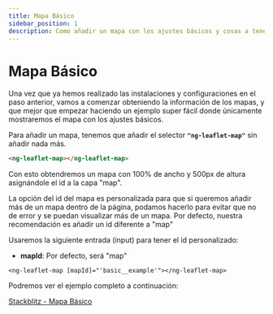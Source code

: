 ```yaml
---
title: Mapa Básico
sidebar_position: 1
description: Como añadir un mapa con los ajustes básicos y cosas a tener en cuenta
---
```


# Mapa Básico

Una vez que ya hemos realizado las instalaciones y configuraciones en el paso anterior, vamos a comenzar obteniendo la información de los mapas, y que mejor que empezar haciendo un ejemplo super fácil donde únicamente mostraremos el mapa con los ajustes básicos.

Para añadir un mapa, tenemos que añadir el selector **`"ng-leaflet-map"`** sin añadir nada más.

```html
<ng-leaflet-map></ng-leaflet-map>
```

Con esto obtendremos un mapa con 100% de ancho y 500px de altura asignándole el id a la capa "map".

La opción del id del mapa es personalizada para que si queremos añadir más de un mapa dentro de la página, podamos hacerlo para evitar que no de error y se puedan visualizar más de un mapa. Por defecto, nuestra recomendación es añadir un id diferente a "map"

Usaremos la siguiente entrada (input) para tener el id personalizado:

* **mapId**: Por defecto, será "map"

```
<ng-leaflet-map [mapId]="'basic__example'"></ng-leaflet-map>
```

Podremos ver el ejemplo completo a continuación:

[Stackblitz - Mapa Básico](https://stackblitz.com/edit/angular-leaflet-map-basic?embed=1&file=src/app/app.component.html&theme=dark)
